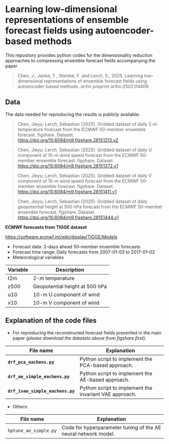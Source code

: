 # Learning low-dimensional representations of ensemble forecast fields using autoencoder-based methods

This repository provides python codes for the dimensionality reduction approaches to compressing ensemble forecast fields accompanying the paper

> Chen, J., Janke, T., Steinke, F. and Lerch, S., 2025. Learning low-dimensional representations of ensemble forecast fields using autoencoder-based methods. *arXiv preprint arXiv:2502.04409*.

## Data

The data needed for reproducing the results is publicly available:

> Chen, Jieyu; Lerch, Sebastian (2025). Gridded dataset of daily 2-m temperature forecast from the ECMWF 50-member ensemble forecast. figshare. Dataset. https://doi.org/10.6084/m9.figshare.28151213.v2

> Chen, Jieyu; Lerch, Sebastian (2025). Gridded dataset of daily U component of 10-m wind speed forecast from the ECMWF 50-member ensemble forecast. figshare. Dataset. https://doi.org/10.6084/m9.figshare.28151372.v1

> Chen, Jieyu; Lerch, Sebastian (2025). Gridded dataset of daily V component of 10-m wind speed forecast from the ECMWF 50-member ensemble forecast. figshare. Dataset. https://doi.org/10.6084/m9.figshare.28151411.v1

> Chen, Jieyu; Lerch, Sebastian (2025). Gridded dataset of daily geopotential height at 500 hPa forecast from the ECMWF 50-member ensemble forecast. figshare. Dataset. https://doi.org/10.6084/m9.figshare.28151444.v1


**ECMWF forecasts from TIGGE dataset**

https://software.ecmwf.int/wiki/display/TIGGE/Models

- Forecast data: 2-days ahead 50-member ensemble forecasts
- Forecast time range: Daily forecasts from 2007-01-03 to 2017-01-02
- Meteorological variables

|Variable| Description|
|-------------|---------------|
|t2m| 2-m temperature|
|z500| Geopotential height at 500 hPa|
|u10| 10-m U component of wind|
|v10| 10-m V component of wind|

## Explanation of the code files

- For reproducing the reconstructed forecast fields presented in the main paper (*please download the datasets above from figshare first*):

|File name| Explanation |
|-------------|---------------|
|**`drf_pca_eachens.py`**| Python script to implement the PCA-based approach. |
|**`drf_ae_simple_eachens.py`**| Python script to implement the AE-based approach. |
|**`drf_ivae_simple_eachens.py`**| Python script to implement the invariant VAE approach. |

- Others:

|File name| Explanation |
|-------------|---------------|
|`hptune_ae_simple.py`| Code for hyperparameter tuning of the AE neural network model. |
